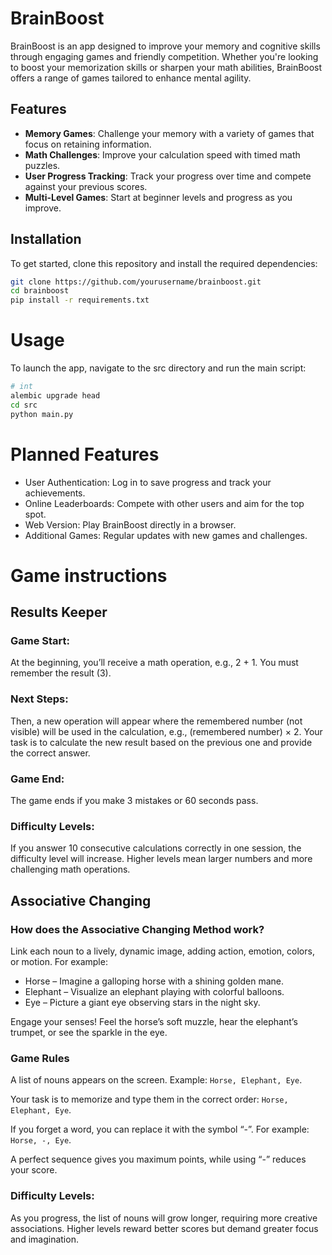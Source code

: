 # BrainBoost

BrainBoost is an app designed to improve your memory and cognitive skills through engaging games and friendly competition. Whether you're looking to boost your memorization skills or sharpen your math abilities, BrainBoost offers a range of games tailored to enhance mental agility.

## Features

- **Memory Games**: Challenge your memory with a variety of games that focus on retaining information.
- **Math Challenges**: Improve your calculation speed with timed math puzzles.
- **User Progress Tracking**: Track your progress over time and compete against your previous scores.
- **Multi-Level Games**: Start at beginner levels and progress as you improve.

## Installation

To get started, clone this repository and install the required dependencies:

```bash
git clone https://github.com/yourusername/brainboost.git
cd brainboost
pip install -r requirements.txt
```
# Usage
To launch the app, navigate to the src directory and run the main script:
```bash
# int
alembic upgrade head
cd src
python main.py
```

# Planned Features
* User Authentication: Log in to save progress and track your achievements.
* Online Leaderboards: Compete with other users and aim for the top spot.
* Web Version: Play BrainBoost directly in a browser.
* Additional Games: Regular updates with new games and challenges.

# Game instructions
## Results Keeper
### Game Start:
At the beginning, you’ll receive a math operation, e.g., 2 + 1. You must remember the result (3).

### Next Steps:
Then, a new operation will appear where the remembered number (not visible) will be used in the calculation, e.g., (remembered number) × 2.
Your task is to calculate the new result based on the previous one and provide the correct answer.

### Game End:
The game ends if you make 3 mistakes or 60 seconds pass.

### Difficulty Levels:

If you answer 10 consecutive calculations correctly in one session, the difficulty level will increase.
Higher levels mean larger numbers and more challenging math operations.

## Associative Changing
### How does the Associative Changing Method work?
Link each noun to a lively, dynamic image, adding action, emotion, colors, or motion.
For example:
* Horse – Imagine a galloping horse with a shining golden mane.
* Elephant – Visualize an elephant playing with colorful balloons.
* Eye – Picture a giant eye observing stars in the night sky.

Engage your senses! Feel the horse’s soft muzzle, hear the elephant’s trumpet, or see the sparkle in the eye.

### Game Rules
A list of nouns appears on the screen. Example: `Horse, Elephant, Eye`.

Your task is to memorize and type them in the correct order: `Horse, Elephant, Eye`.

If you forget a word, you can replace it with the symbol “-”. For example: `Horse, -, Eye`.

A perfect sequence gives you maximum points, while using “-” reduces your score.

### Difficulty Levels:

As you progress, the list of nouns will grow longer, requiring more creative associations.
Higher levels reward better scores but demand greater focus and imagination.
